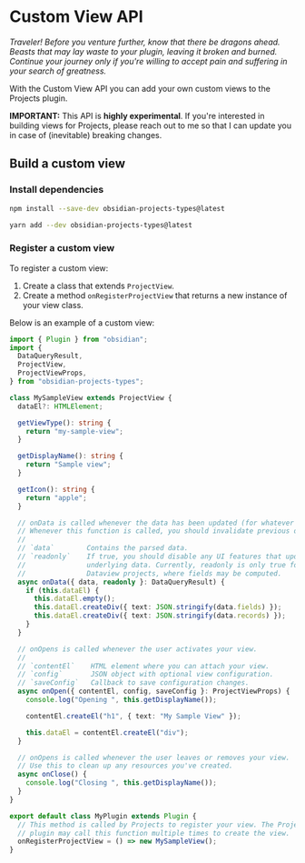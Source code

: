 # Custom View API

_Traveler! Before you venture further, know that there be dragons ahead. Beasts that may lay waste to your plugin, leaving it broken and burned. Continue your journey only if you're willing to accept pain and suffering in your search of greatness._

With the Custom View API you can add your own custom views to the Projects plugin.

**IMPORTANT:** This API is **highly experimental**. If you're interested in building views for Projects, please reach out to me so that I can update you in case of (inevitable) breaking changes.

## Build a custom view

### Install dependencies

```bash
npm install --save-dev obsidian-projects-types@latest
```

```bash
yarn add --dev obsidian-projects-types@latest
```

### Register a custom view

To register a custom view:

1. Create a class that extends `ProjectView`.
1. Create a method `onRegisterProjectView` that returns a new instance of your view class.

Below is an example of a custom view:

```ts
import { Plugin } from "obsidian";
import {
  DataQueryResult,
  ProjectView,
  ProjectViewProps,
} from "obsidian-projects-types";

class MySampleView extends ProjectView {
  dataEl?: HTMLElement;

  getViewType(): string {
    return "my-sample-view";
  }

  getDisplayName(): string {
    return "Sample view";
  }

  getIcon(): string {
    return "apple";
  }

  // onData is called whenever the data has been updated (for whatever reason).
  // Whenever this function is called, you should invalidate previous data.
  //
  // `data`        Contains the parsed data.
  // `readonly`    If true, you should disable any UI features that updates the
  //               underlying data. Currently, readonly is only true for
  //               Dataview projects, where fields may be computed.
  async onData({ data, readonly }: DataQueryResult) {
    if (this.dataEl) {
      this.dataEl.empty();
      this.dataEl.createDiv({ text: JSON.stringify(data.fields) });
      this.dataEl.createDiv({ text: JSON.stringify(data.records) });
    }
  }

  // onOpens is called whenever the user activates your view.
  //
  // `contentEl`    HTML element where you can attach your view.
  // `config`       JSON object with optional view configuration.
  // `saveConfig`   Callback to save configuration changes.
  async onOpen({ contentEl, config, saveConfig }: ProjectViewProps) {
    console.log("Opening ", this.getDisplayName());

    contentEl.createEl("h1", { text: "My Sample View" });

    this.dataEl = contentEl.createEl("div");
  }

  // onOpens is called whenever the user leaves or removes your view.
  // Use this to clean up any resources you've created.
  async onClose() {
    console.log("Closing ", this.getDisplayName());
  }
}

export default class MyPlugin extends Plugin {
  // This method is called by Projects to register your view. The Projects
  // plugin may call this function multiple times to create the view.
  onRegisterProjectView = () => new MySampleView();
}
```

